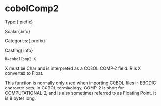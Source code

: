 # cobolComp2

Type:{.prefix}

Scalar{.info}

Categories:{.prefix}

Casting{.info}

~~~
R=cobolComp2 X
~~~

X must be Char and is interpreted as a COBOL COMP-2 field. R is X converted to Float.

This function is normally only used when importing COBOL files in EBCDIC character sets. In COBOL
terminology, COMP-2 is short for COMPUTATIONAL-2, and is also sometimes referred to as Floating
Point. It is 8 bytes long.

